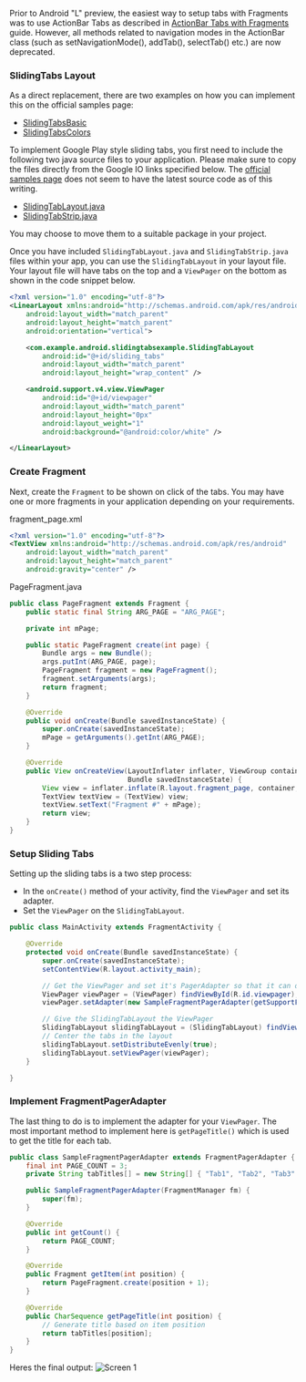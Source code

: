 Prior to Android "L" preview, the easiest way to setup tabs with Fragments was to use ActionBar Tabs as described in [ActionBar Tabs with Fragments](http://guides.codepath.com/android/ActionBar-Tabs-with-Fragments) guide. However, all methods related to navigation modes in the ActionBar class (such as setNavigationMode(), addTab(), selectTab() etc.) are now deprecated.

### SlidingTabs Layout
As a direct replacement, there are two examples on how you can implement this on the official samples page:

* [SlidingTabsBasic](http://developer.android.com/samples/SlidingTabsBasic/index.html)
* [SlidingTabsColors](http://developer.android.com/samples/SlidingTabsColors/index.html)

To implement Google Play style sliding tabs, you first need to include the following two java source files to your application. Please make sure to copy the files directly from the Google IO links specified below. The [official samples page](http://developer.android.com/samples/SlidingTabsBasic/index.html) does not seem to have the latest source code as of this writing.
  
* [SlidingTabLayout.java](https://github.com/google/iosched/blob/0a90bf8e6b90e9226f8c15b34eb7b1e4bf6d632e/android/src/main/java/com/google/samples/apps/iosched/ui/widget/SlidingTabLayout.java)
* [SlidingTabStrip.java](https://github.com/google/iosched/blob/0a90bf8e6b90e9226f8c15b34eb7b1e4bf6d632e/android/src/main/java/com/google/samples/apps/iosched/ui/widget/SlidingTabStrip.java)

You may choose to move them to a suitable package in your project.

Once you have included `SlidingTabLayout.java` and `SlidingTabStrip.java` files within your app, you can use the `SlidingTabLayout` in your layout file. Your layout file will have tabs on the top and a `ViewPager` on the bottom as shown in the code snippet below.

```xml
<?xml version="1.0" encoding="utf-8"?>
<LinearLayout xmlns:android="http://schemas.android.com/apk/res/android"
    android:layout_width="match_parent"
    android:layout_height="match_parent"
    android:orientation="vertical">

    <com.example.android.slidingtabsexample.SlidingTabLayout
        android:id="@+id/sliding_tabs"
        android:layout_width="match_parent"
        android:layout_height="wrap_content" />

    <android.support.v4.view.ViewPager
        android:id="@+id/viewpager"
        android:layout_width="match_parent"
        android:layout_height="0px"
        android:layout_weight="1"
        android:background="@android:color/white" />

</LinearLayout>
```

### Create Fragment
Next, create the `Fragment` to be shown on click of the tabs. You may have one or more fragments in your application depending on your requirements.

fragment_page.xml
```xml
<?xml version="1.0" encoding="utf-8"?>
<TextView xmlns:android="http://schemas.android.com/apk/res/android"
    android:layout_width="match_parent"
    android:layout_height="match_parent"
    android:gravity="center" />
```

PageFragment.java
```java
public class PageFragment extends Fragment {
    public static final String ARG_PAGE = "ARG_PAGE";

    private int mPage;

    public static PageFragment create(int page) {
        Bundle args = new Bundle();
        args.putInt(ARG_PAGE, page);
        PageFragment fragment = new PageFragment();
        fragment.setArguments(args);
        return fragment;
    }

    @Override
    public void onCreate(Bundle savedInstanceState) {
        super.onCreate(savedInstanceState);
        mPage = getArguments().getInt(ARG_PAGE);
    }

    @Override
    public View onCreateView(LayoutInflater inflater, ViewGroup container,
                             Bundle savedInstanceState) {
        View view = inflater.inflate(R.layout.fragment_page, container, false);
        TextView textView = (TextView) view;
        textView.setText("Fragment #" + mPage);
        return view;
    }
}
```

### Setup Sliding Tabs
Setting up the sliding tabs is a two step process:
* In the `onCreate()` method of your activity, find the `ViewPager` and set its adapter.
* Set the `ViewPager` on the `SlidingTabLayout`.

```java
public class MainActivity extends FragmentActivity {

    @Override
    protected void onCreate(Bundle savedInstanceState) {
        super.onCreate(savedInstanceState);
        setContentView(R.layout.activity_main);

        // Get the ViewPager and set it's PagerAdapter so that it can display items
        ViewPager viewPager = (ViewPager) findViewById(R.id.viewpager);
        viewPager.setAdapter(new SampleFragmentPagerAdapter(getSupportFragmentManager()));

        // Give the SlidingTabLayout the ViewPager
        SlidingTabLayout slidingTabLayout = (SlidingTabLayout) findViewById(R.id.sliding_tabs);
        // Center the tabs in the layout
        slidingTabLayout.setDistributeEvenly(true);
        slidingTabLayout.setViewPager(viewPager);
    }

}
```

### Implement FragmentPagerAdapter
The last thing to do is to implement the adapter for your `ViewPager`. The most important method to implement here is `getPageTitle()` which is used to get the title for each tab.

```java
public class SampleFragmentPagerAdapter extends FragmentPagerAdapter {
    final int PAGE_COUNT = 3;
    private String tabTitles[] = new String[] { "Tab1", "Tab2", "Tab3" };

    public SampleFragmentPagerAdapter(FragmentManager fm) {
        super(fm);
    }

    @Override
    public int getCount() {
        return PAGE_COUNT;
    }

    @Override
    public Fragment getItem(int position) {
        return PageFragment.create(position + 1);
    }

    @Override
    public CharSequence getPageTitle(int position) {
        // Generate title based on item position
        return tabTitles[position];
    }
}
```

Heres the final output:
![Screen 1](http://i.imgur.com/rhRXjLIl.png)
